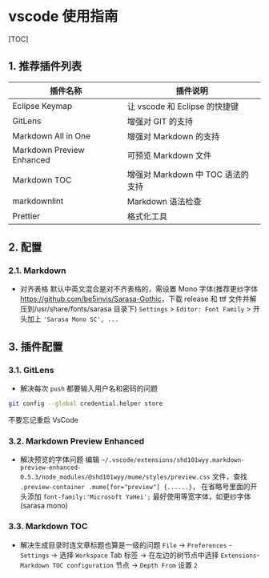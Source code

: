 # vscode 使用指南

[TOC]

## 1. 推荐插件列表

| 插件名称                  | 插件说明                          |
| ------------------------- | --------------------------------- |
| Eclipse Keymap            | 让 vscode 和 Eclipse 的快捷键     |
| GitLens                   | 增强对 GIT 的支持                 |
| Markdown All in One       | 增强对 Markdown 的支持            |
| Markdown Preview Enhanced | 可预览 Markdown 文件              |
| Markdown TOC              | 增强对 Markdown 中 TOC 语法的支持 |
| markdownlint              | Markdown 语法检查                 |
| Prettier                  | 格式化工具                        |

## 2. 配置

### 2.1. Markdown

- 对齐表格
  默认中英文混合是对不齐表格的，需设置 Mono 字体(推荐更纱字体<https://github.com/be5invis/Sarasa-Gothic>，下载 release 和 ttf 文件并解压到/usr/share/fonts/sarasa 目录下)
  `Settings` > `Editor: Font Family` > 开头加上 `'Sarasa Mono SC', ...`

## 3. 插件配置

### 3.1. GitLens

- 解决每次 `push` 都要输入用户名和密码的问题

```sh
git config --global credential.helper store
```

不要忘记重启 VsCode

### 3.2. Markdown Preview Enhanced

- 解决预览的字体问题
  编辑 `~/.vscode/extensions/shd101wyy.markdown-preview-enhanced-0.5.3/node_modules/@shd101wyy/mume/styles/preview.css` 文件，查找 `.preview-container .mume[for="preview"] {......}`， 在省略号里面的开头添加 `font-family:'Microsoft YaHei';`
  最好使用等宽字体，如更纱字体(sarasa mono)

### 3.3. Markdown TOC

- 解决生成目录时连文章标题也算是一级的问题
  `File` -> `Preferences` - `Settings` -> 选择 `Workspace` Tab 标签 -> 在左边的树节点中选择 `Extensions`-`Markdown TOC configuration` 节点 -> `Depth From` 设置 `2`

